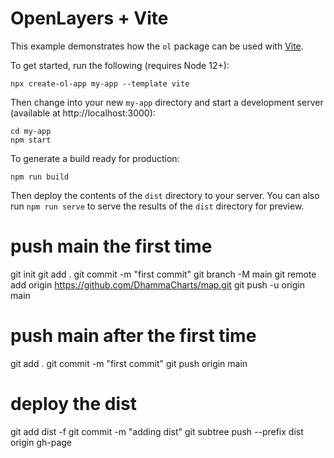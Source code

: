 # OpenLayers + Vite

This example demonstrates how the `ol` package can be used with [Vite](https://vitejs.dev/).

To get started, run the following (requires Node 12+):

    npx create-ol-app my-app --template vite

Then change into your new `my-app` directory and start a development server (available at http://localhost:3000):

    cd my-app
    npm start

To generate a build ready for production:

    npm run build

Then deploy the contents of the `dist` directory to your server.  You can also run `npm run serve` to serve the results of the `dist` directory for preview.

# push main the first time

git init
git add .
git commit -m "first commit"
git branch -M main
git remote add origin https://github.com/DhammaCharts/map.git
git push -u origin main

# push main after the first time 

git add .
git commit -m "first commit"
git push origin main

# deploy the dist

git add dist -f
git commit -m "adding dist"
git subtree push --prefix dist origin gh-page
